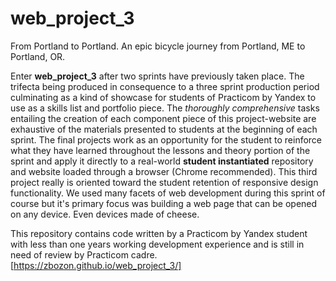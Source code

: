 # web_project_3
From Portland to Portland. An epic bicycle journey from Portland, ME to Portland, OR.

 Enter **web_project_3**  after two sprints have previously taken place. The trifecta being produced in consequence to a three sprint production period culminating as a kind of showcase for students of Practicom by Yandex
to use as a skills list and portfolio piece. The *thoroughly comprehensive* tasks entailing the creation of each component piece of this project-website are exhaustive of the materials presented to students at the beginning of each sprint. The final projects work as an opportunity for the student to reinforce what they have learned throughout the lessons and theory portion of the sprint and apply it directly to a real-world __student instantiated__ repository and website loaded through a browser (Chrome recommended). This third project really is oriented toward the student retention of responsive design functionality. We used many facets of web development during this sprint of course but it's primary focus was building a web page that can be opened on any device. Even devices made of cheese.

This repository contains code written by a Practicom by Yandex student with less than one years working development
experience and is still in need of review by Practicom cadre. [https://zbozon.github.io/web_project_3/]
